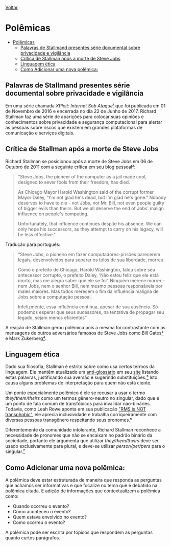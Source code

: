 [Voltar](intro.md)

Polêmicas
====
- [Polêmicas](#polêmicas)
  - [Palavras de Stallmand presentes série documental sobre privacidade e vigilância <a name="stallman-e-privacidade"></a>](#palavras-de-stallmand-presentes-série-documental-sobre-privacidade-e-vigilância-)
  - [Crítica de Stallman após a morte de Steve Jobs <a name="morte-de-steve-jobs"></a>](#crítica-de-stallman-após-a-morte-de-steve-jobs-)
  - [Linguagem ética <a name="linguagem-etica"></a>](#linguagem-ética-)
  - [Como Adicionar uma nova polêmica:](#como-adicionar-uma-nova-polêmica)

## Palavras de Stallmand presentes série documental sobre privacidade e vigilância <a name="stallman-e-privacidade"></a>

Em uma série chamada *XPloit: Internet Sob Ataque*[¹] que foi publicada em 01 de Novembro de 2016 e encerrada no dia 22 de Junho de 2017. Richard Stallman faz uma série de aparições para colocar suas opiniões e conhecimentos sobre privacidade e segurança computacional para alertar as pessoas sobre riscos que existem em grandes plataformas de comunicação e serviços digitais.

## Crítica de Stallman após a morte de Steve Jobs <a name="morte-de-steve-jobs"></a>

Richard Stallman se posicionou após a morte de Steve Jobs em 06 de Outubro de 2011 com a seguinte crítica em seu blog pessoal[²]:

>"Steve Jobs, the pioneer of the computer as a jail made cool, designed to sever fools from their freedom, has died.
>
>As Chicago Mayor Harold Washington said of the corrupt former Mayor Daley, "I'm not glad he's dead, but I'm glad he's gone." Nobody deserves to have to die - not Jobs, not Mr. Bill, not even people guilty of bigger evils than theirs. But we all deserve the end of Jobs' malign influence on people's computing.
>
>Unfortunately, that influence continues despite his absence. We can only hope his successors, as they attempt to carry on his legacy, will be less effective."

Tradução para português:
>“Steve Jobs, o pioneiro em fazer computadores-prisões parecerem legais, desenvolvidos para separar os tolos de sua liberdade, morreu.
>
>Como o prefeito de Chicago, Harold Washington, falou sobre seu antecessor  corrupto, o prefeito Daley, ‘Não estou feliz que ele está morto, mas me alegra saber que ele se foi’. Ninguém merece morrer – nem Jobs, nem o senhor Bill, nem mesmo pessoas responsáveis por males maiores. Mas todos merecem o fim da influência maligna de Jobs sobre a computação pessoal.
>
>Infelizmente, essa influência continua, apesar de sua ausência. Só podemos esperar que seus sucessores, na tentativa de propagar seu legado, sejam menos eficientes”

A reação de Stallman gerou polêmica pois a mesma foi contrastante com as mensagens de outros adversários famosos de Steve Jobs como Bill Gates[³] e Mark Zukerberg[⁴].

## Linguagem ética <a name="linguagem-etica"></a>

Dado sua filosofia, Stallman é estrito sobre como usa certos termos da linguagem. Ele mantêm atualizado um [anti-glossário](https://stallman.org/antiglossary.html) em seu [site](https://stallman.org/) listando estas palavras, justificando sua aversão e sugerindo substituições.[⁵] Isto causa alguns problemas de interpretação para quem não está ciente.

Um ponto especialmente polêmico é ele se recusar a usar o termo *they/them/theirs* como um termos gênero-neutro no singular, dado que é um ponto de fala comum de transfóbicos para invalidar não-bináries. Todavia, como Leah Rowe aponta em sua publicação ["RMS is NOT transphobic"](https://stallmansupport.org/richard-stallman-is-not-transphobic-says-leah-rowe.html), ele aprecia inclusividade e trabalha corriqueiramente com diversas pessoas transgênero respeitando seus pronomes.[⁶]

Diferentemente da comunidade intolerante, Richard Stallman reconhece a necessidade de pronomes que não se encaixam no padrão binário da sociedade, portanto ele argumenta que utilizar *they/them/theirs* deve ser usado exclusivamente para plural, e deve-se utilizar *person/per/pers* para o singular.[⁷]

[¹]: https://www.youtube.com/watch?v=A4_gJm0UmRA&list=PLXS02vxHRP014eRjSEWwLXDgOvhnZqtlp

[²]: https://stallman.org/archives/2011-jul-oct.html#06_October_2011_%28Steve_Jobs%29

[³]: https://abcnews.go.com/Technology/reaction-steve-jobs-death/story?id=14678187

[⁴]: https://abcnews.go.com/Technology/reaction-steve-jobs-death/story?id=14678187

[⁵]: https://stallman.org/antiglossary.html

[⁶]: https://stallmansupport.org/richard-stallman-is-not-transphobic-says-leah-rowe.html

[⁷]: https://stallman.org/articles/genderless-pronouns.html

## Como Adicionar uma nova polêmica:
A polêmica deve estar estruturada de maneira que responda as perguntas que achamos ser informativas e que focalize no tema que é debatido na polêmica citada. E adição de informações que contextualizem a polêmica como:
* Quando ocorreu o evento?
* Como aconteceu o evento?
* Quem estava envolvido no evento?
* Como ocorreu o evento?

A polêmica pode ser escrita por tópicos que respondem as perguntas quanto curtos parágrafos.
